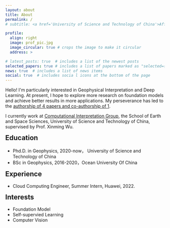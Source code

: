 ```yaml
---
layout: about
title: About
permalink: /
# subtitle: <a href='University of Science and Technology of China'>Affiliations</a>. Address. Contacts. Moto. Etc.

profile:
  align: right
  image: prof_pic.jpg
  image_circular: true # crops the image to make it circular
  address: >

# latest_posts: true  # includes a list of the newest posts
selected_papers: true # includes a list of papers marked as "selected={true}"
news: true  # includes a list of news items
social: true  # includes socia l icons at the bottom of the page
---
```


<!-- Hanlin Sheng currently works at [Computational Interpretation Group](http://cig.ustc.edu.cn/hanlin/list.htm), the School of Earth and Space Sciences, University of Science and Technology of China, supervised by Prof. Xinming Wu. Hanlin does research in Geophysics and Artificial Intelligence. -->

Hello! I'm particularly interested in Geophysical Interpretation and Deep Learning. At present, I hope to explore more research on foundation models and achieve better results in more applications.
My perseverance has led to the [authorship of 4 papers and co-authorship of 1](https://scholar.google.com/citations?user=nVlz0lEAAAAJ&hl=zh-CN). 

I currently work at [Computational Interpretation Group](http://cig.ustc.edu.cn/hanlin/list.htm), the School of Earth and Space Sciences, University of Science and Technology of China, supervised by Prof. Xinming Wu.


<h2 style="margin-top:0;">Education</h2>

<ul>
  <li>Phd.D. in Geophysics, 2020-now， University of Science and Technology of China</li>
  <li>BSc    in Geophysics, 2016-2020，Ocean University Of China</li>
</ul>

<h2 style="margin-top:0;">Experience</h2>

<ul>
  <li>Cloud Computing Engineer, Summer Intern, Huawei, 2022.</li>
</ul>

<h2 style="margin-top:0;">Interests</h2>

<ul>
  <li>Foundation Model</li>
  <li>Self-supervied Learning</li>
  <li>Computer Vision</li>
</ul>


<!-- </ul>
    </td>
    <td valign="top" style="border: none;"> -->


